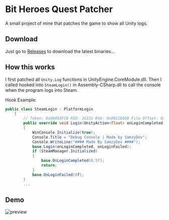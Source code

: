 
# Bit Heroes Quest Patcher

A small project of mine that patches the game to show all Unity logs.


## Download

Just go to [Releases](https://github.com/YungSamzy/bitheroes-console-patch/releases/latest) to download the latest binaries...


## How this works

I first patched all ```Unity.Log``` functions in UnityEngine.CoreModule.dll. Then I called hooked into ```SteamLogin()``` in Assembly-CSharp.dll to call the console when the program logs into Steam.

Hook Example:
```csharp
public class SteamLogin : PlatformLogin
	{
		// Token: 0x06003FCB RID: 16331 RVA: 0x0011E6D0 File Offset: 0x0011C8D0
		public override void Login(UnityAction<float> onLoginCompleted, UnityAction<float> onLoginFailed)
		{
			WinConsole.Initialize(true);
			Console.Title = "Debug Console | Made by SamzyDev";
			Console.WriteLine("#### Made By SamzyDev ####");
			base.Login(onLoginCompleted, onLoginFailed);
			if (SteamManager.Initialized)
			{
				base.OnLoginCompleted(0.5f);
				return;
			}
			base.OnLoginFailed(0f);
		}
        ...
```

## Demo
![preview](https://github.com/YungSamzy/bitheroes-console-patch/raw/main/preview.gif)
